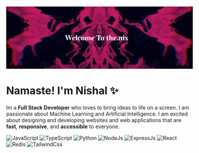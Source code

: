[![header](./banner.jpeg)](https://the-jjimvoo3n-nishals-projects.vercel.app/)

# Namaste! I'm Nishal ✨

<div class="github-introduction">

Im a **Full Stack Developer** who loves to bring ideas to life on a screen. I am passionate about Machine Learning and Artificial Intelligence. I am excited about designing and developing websites and web applications that are **fast**, **responsive**, and **accessible** to everyone.
</div>

<div class="badges-intro">

![JavaScript](https://img.shields.io/badge/-JavaScript-000000?style=flat&logo=javascript&logoColor=#F7DF1E)
![TypeScript](https://img.shields.io/badge/-TypeScript-000000?style=flat&logo=typescript&logoColor=#3178C6)
![Python](https://img.shields.io/badge/-Python-000000?style=flat&logo=python&logoColor=#3178C6)
![NodeJs](https://img.shields.io/badge/-NodeJs-000000?style=flat&logo=nodejs&logoColor=#3178C6)
![ExpressJs](https://img.shields.io/badge/-ExpressJs-000000?style=flat&logo=expressjs&logoColor=#3178C6)
![React](https://img.shields.io/badge/-React-000000?style=flat&logo=react&logoColor=#3178C6)
![Redis](https://img.shields.io/badge/-Redis-000000?style=flat&logo=redis&logoColor=#3178C6)
![TailwindCss](https://img.shields.io/badge/-TailwindCss-000000?style=flat&logo=tailwindcss&logoColor=#3178C6)

</div>
